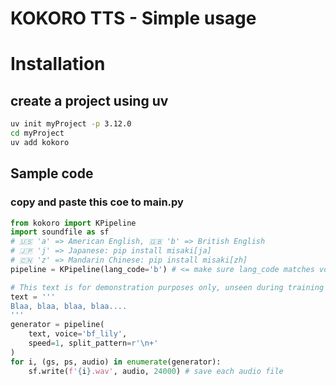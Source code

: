 # KOKORO TTS - Simple usage

# Installation

## create a project using uv

```bash
uv init myProject -p 3.12.0
cd myProject
uv add kokoro
```

## Sample code
### copy and paste this coe to main.py
```python
from kokoro import KPipeline
import soundfile as sf
# 🇺🇸 'a' => American English, 🇬🇧 'b' => British English
# 🇯🇵 'j' => Japanese: pip install misaki[ja]
# 🇨🇳 'z' => Mandarin Chinese: pip install misaki[zh]
pipeline = KPipeline(lang_code='b') # <= make sure lang_code matches voice

# This text is for demonstration purposes only, unseen during training
text = '''
Blaa, blaa, blaa, blaa....
'''
generator = pipeline(
    text, voice='bf_lily',
    speed=1, split_pattern=r'\n+'
)
for i, (gs, ps, audio) in enumerate(generator):
    sf.write(f'{i}.wav', audio, 24000) # save each audio file

```
